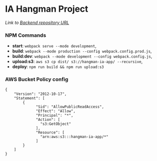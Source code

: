 # IA Hangman Project

_Link to [Backend repository URL](https://github.com/duquejo/IA-BackendNode)_

### NPM Commands
*   **start**: `webpack serve --mode development`,
*   **build**: `webpack --mode production --config webpack.config.prod.js`,
*   **build:dev**: `webpack --mode development --config webpack.config.js`,
*   **upload:s3**: `aws s3 cp dist/ s3://hangman-ia-app/ --recursive`,
*   **deploy**: `npm run build && npm run upload:s3`

### AWS Bucket Policy config
```
{
    "Version": "2012-10-17",
    "Statement": [
        {
              "Sid": "AllowPublicReadAccess",
              "Effect": "Allow",
              "Principal": "*",
              "Action": [
                "s3:GetObject"
              ],
              "Resource": [
                "arn:aws:s3:::hangman-ia-app/*"
              ]
        }
    ]
}

```
